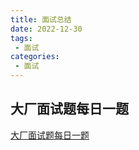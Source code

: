 ```yaml
---
title: 面试总结
date: 2022-12-30
tags:
 - 面试
categories: 
 - 面试
---
```

## 大厂面试题每日一题
[大厂面试题每日一题](https://q.shanyue.tech/fe/)